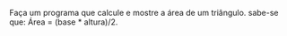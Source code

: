 Faça um programa que calcule e mostre a área de um triângulo. sabe-se que: Área = (base * altura)/2.